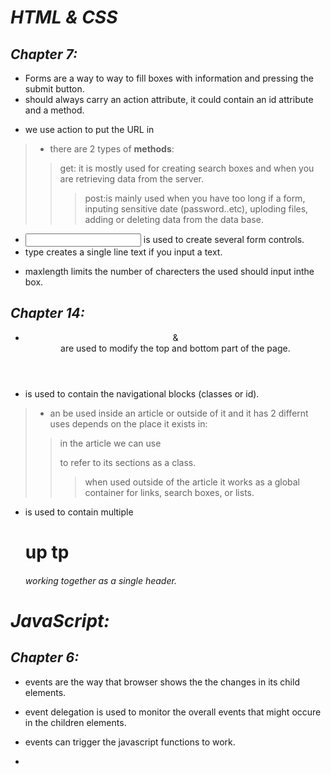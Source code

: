 # _HTML & CSS_
## ***Chapter 7:***
- Forms are a way to way to fill boxes with information and pressing the submit button.
- <form> should always carry an action attribute, it could contain an id attribute and a method.
- we use action to put the URL in <form action= "" method= ""></form>
> - there are 2 types of **methods**:
>> get: it is mostly used for creating search boxes and when you are retrieving data from the server.
>>> post:is mainly used when you have too long if a form, inputing sensitive date (password..etc), uploding files, adding or deleting data from the data base.
- <input> is used to create several form controls.
- type creates a single line text if you input a text.
* maxlength limits the number of charecters the used should input inthe box.

## ***Chapter 14:***
* <header> & <footer> are used to modify the top and bottom part of the page.
- <nav> is used to contain the navigational blocks (classes or id).
>- <aside> an be used inside an article or outside of it and it has 2 differnt uses depends on the place it exists in:
>> in the article we can use <aside> to refer to its sections as a class.
>>> when used outside of the article it works as a global container for links, search boxes, or lists.
+ <hgroup> is used to contain multiple <h1> up tp <h6> working together as a single header.

# _JavaScript:_
## ***Chapter 6:***
* events are the way that  browser shows the the changes in its child elements.
- event delegation is used to monitor the overall events that might occure in the children elements.
+ events can trigger the javascript functions to work.
- 

